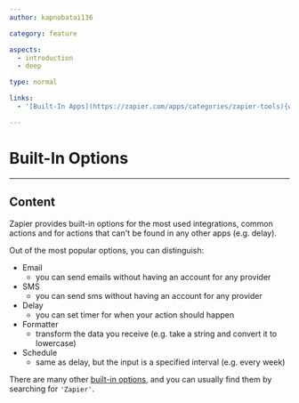 ```yaml
---
author: kapnobatai136

category: feature

aspects:
  - introduction
  - deep

type: normal

links:
  - '[Built-In Apps](https://zapier.com/apps/categories/zapier-tools){website}'

---
```


# Built-In Options

---
## Content

Zapier provides built-in options for the most used integrations, common actions and for actions that can't be found in any other apps (e.g. delay).

Out of the most popular options, you can distinguish:
- Email
    - you can send emails without having an account for any provider
- SMS
    - you can send sms without having an account for any provider
- Delay
    - you can set timer for when your action should happen
- Formatter
    - transform the data you receive (e.g. take a string and convert it to lowercase)
- Schedule
    - same as delay, but the input is a specified interval (e.g. every week)


There are many other [built-in options](https://zapier.com/apps/categories/zapier-tools), and you can usually find them by searching for `'Zapier'`.